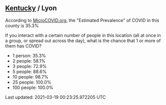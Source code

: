 
## [Kentucky](/united-states/kentucky) / Lyon

According to [MicroCOVID.org](http://microcovid.org),
the "Estimated Prevalence" of COVID in this county is 35.3%

If you interact with a certain number of people in this location
(all at once in a group, or spread out across the day), what is the chance that
1 or more of them has COVID?

- 1 person: 35.3%
- 2 people: 58.1%
- 3 people: 72.9%
- 5 people: 88.6%
- 10 people: 98.7%
- 25 people: 100.0%
- 100 people: 100.0%

Last updated: 2021-03-19 00:23:25.972205 UTC

